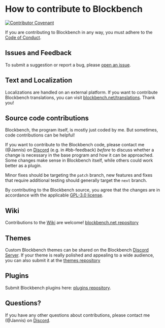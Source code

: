 # How to contribute to Blockbench

[![Contributor Covenant](https://img.shields.io/badge/Contributor%20Covenant-2.0-4baaaa.svg)](CODE_OF_CONDUCT.MD)

If you are contributing to Blockbench in any way, you must adhere to the [Code of Conduct](https://github.com/JannisX11/blockbench/blob/master/CODE_OF_CONDUCT.MD).

## Issues and Feedback

To submit a suggestion or report a bug, please [open an issue](https://github.com/JannisX11/blockbench/issues/new).


## Text and Localization

Localizations are handled on an external platform.
If you want to contribute Blockbench translations, you can visit [blockbench.net/translations](https://blockbench.net/translations/). Thank you!


## Source code contributions

Blockbench, the program itself, is mostly just coded by me. But sometimes, code contributions can be helpful!

If you want to contribute to the Blockbench code, please contact me (@Jannis) on [Discord](https://discord.gg/sGkj78W) (e.g. in #bb-feedback) *before* to discuss whether a change is necessary in the base program and how it can be approached.
Some changes make sense in Blockbench itself, while others could work better as a plugin.

Minor fixes should be targeting the `patch` branch, new features and fixes that require additional testing should generally target the `next` branch.

By contributing to the Blockbench source, you agree that the changes are in accordance with the applicable [GPL-3.0 license](LICENSE.MD).


## Wiki

Contributions to the [Wiki](https://blockbench.net/wiki) are welcome! [blockbench.net repository](https://github.com/JannisX11/blockbench.net)


## Themes

Custom Blockbench themes can be shared on the Blockbench [Discord Server](https://discord.gg/blockbench).
If your theme is really polished and appealing to a wide audience, you can also submit it at the [themes repository](https://github.com/JannisX11/blockbench-themes)


## Plugins

Submit Blockbench plugins here: [plugins repository](https://github.com/JannisX11/blockbench-plugins).


## Questions?

If you have any other questions about contributions, please contact me (@Jannis) on [Discord](https://discord.gg/sGkj78W).
